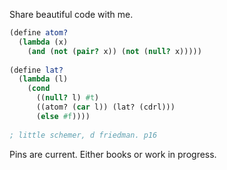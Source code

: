 Share beautiful code with me.

```scheme 
(define atom?
  (lambda (x)
    (and (not (pair? x)) (not (null? x)))))
    
(define lat?
  (lambda (l)
    (cond
      ((null? l) #t)
      ((atom? (car l)) (lat? (cdrl)))
      (else #f))))
      
; little schemer, d friedman. p16
```

Pins are current. Either books or work in progress.
